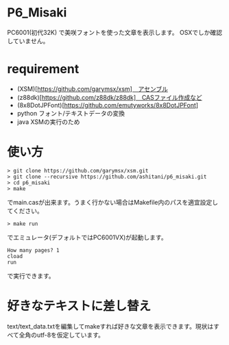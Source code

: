 # P6_Misaki

PC6001(初代32K) で美咲フォントを使った文章を表示します。
OSXでしか確認していません。

# requirement

- (XSM)[https://github.com/garymsx/xsm]　アセンブル
- (z88dk)[https://github.com/z88dk/z88dk]　CASファイル作成など
- (8x8DotJPFont)[https://github.com/emutyworks/8x8DotJPFont]
- python フォント/テキストデータの変換
- java XSMの実行のため

# 使い方

```
> git clone https://github.com/garymsx/xsm.git
> git clone --recursive https://github.com/ashitani/p6_misaki.git
> cd p6_misaki
> make
```
でmain.casが出来ます。うまく行かない場合はMakefile内のパスを適宜設定してください。

```
> make run
```
でエミュレータ(デフォルトではPC6001VX)が起動します。

```
How many pages? 1
cload
run
```

で実行できます。

# 好きなテキストに差し替え

text/text_data.txtを編集してmakeすれば好きな文章を表示できます。現状はすべて全角のutf-8を仮定しています。

